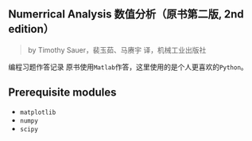 ## Numerrical Analysis 数值分析（原书第二版, 2nd edition）
> by Timothy Sauer，裴玉茹、马赓宇 译，机械工业出版社

编程习题作答记录
原书使用`Matlab`作答，这里使用的是个人更喜欢的`Python`。

## Prerequisite modules
- `matplotlib`
- `numpy`
- `scipy`